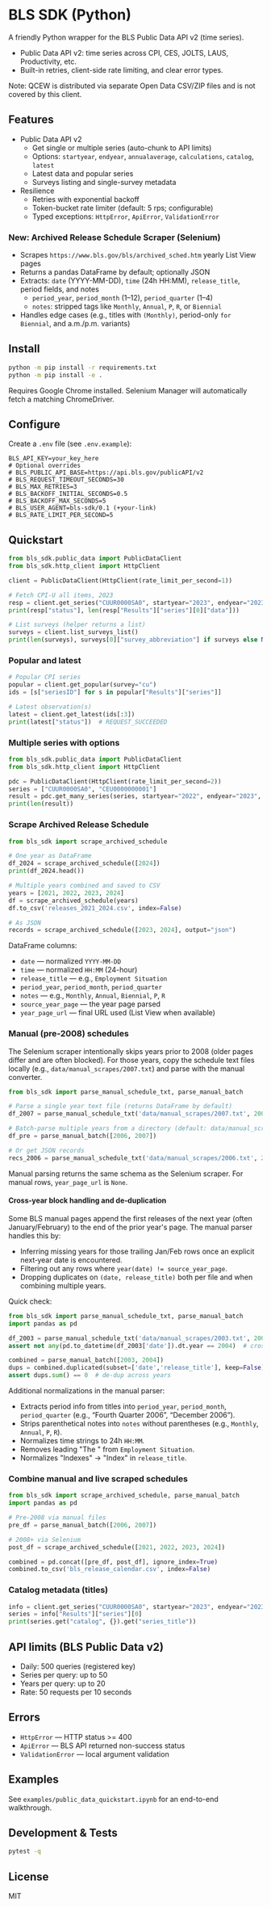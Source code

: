# BLS SDK (Python)

A friendly Python wrapper for the BLS Public Data API v2 (time series).

- Public Data API v2: time series across CPI, CES, JOLTS, LAUS, Productivity, etc.
- Built-in retries, client-side rate limiting, and clear error types.

Note: QCEW is distributed via separate Open Data CSV/ZIP files and is not covered by this client.

## Features

- Public Data API v2
	- Get single or multiple series (auto-chunk to API limits)
	- Options: `startyear`, `endyear`, `annualaverage`, `calculations`, `catalog`, `latest`
	- Latest data and popular series
	- Surveys listing and single-survey metadata
- Resilience
	- Retries with exponential backoff
	- Token-bucket rate limiter (default: 5 rps; configurable)
	- Typed exceptions: `HttpError`, `ApiError`, `ValidationError`

### New: Archived Release Schedule Scraper (Selenium)

- Scrapes `https://www.bls.gov/bls/archived_sched.htm` yearly List View pages
- Returns a pandas DataFrame by default; optionally JSON
- Extracts: `date` (YYYY-MM-DD), `time` (24h HH:MM), `release_title`, period fields, and notes
  - `period_year`, `period_month` (1–12), `period_quarter` (1–4)
  - `notes`: stripped tags like `Monthly`, `Annual`, `P`, `R`, or `Biennial`
- Handles edge cases (e.g., titles with `(Monthly)`, period-only `for Biennial`, and a.m./p.m. variants)

## Install

```bash
python -m pip install -r requirements.txt
python -m pip install -e .
```

Requires Google Chrome installed. Selenium Manager will automatically fetch a matching ChromeDriver.

## Configure

Create a `.env` file (see `.env.example`):

```
BLS_API_KEY=your_key_here
# Optional overrides
# BLS_PUBLIC_API_BASE=https://api.bls.gov/publicAPI/v2
# BLS_REQUEST_TIMEOUT_SECONDS=30
# BLS_MAX_RETRIES=3
# BLS_BACKOFF_INITIAL_SECONDS=0.5
# BLS_BACKOFF_MAX_SECONDS=5
# BLS_USER_AGENT=bls-sdk/0.1 (+your-link)
# BLS_RATE_LIMIT_PER_SECOND=5
```

## Quickstart

```python
from bls_sdk.public_data import PublicDataClient
from bls_sdk.http_client import HttpClient

client = PublicDataClient(HttpClient(rate_limit_per_second=1))

# Fetch CPI-U all items, 2023
resp = client.get_series("CUUR0000SA0", startyear="2023", endyear="2023")
print(resp["status"], len(resp["Results"]["series"][0]["data"]))

# List surveys (helper returns a list)
surveys = client.list_surveys_list()
print(len(surveys), surveys[0]["survey_abbreviation"] if surveys else None)
```

### Popular and latest

```python
# Popular CPI series
popular = client.get_popular(survey="cu")
ids = [s["seriesID"] for s in popular["Results"]["series"]]

# Latest observation(s)
latest = client.get_latest(ids[:3])
print(latest["status"])  # REQUEST_SUCCEEDED
```

### Multiple series with options

```python
from bls_sdk.public_data import PublicDataClient
from bls_sdk.http_client import HttpClient

pdc = PublicDataClient(HttpClient(rate_limit_per_second=2))
series = ["CUUR0000SA0", "CEU0000000001"]
result = pdc.get_many_series(series, startyear="2022", endyear="2023", annualaverage=False, calculations=True)
print(len(result))
```

### Scrape Archived Release Schedule

```python
from bls_sdk import scrape_archived_schedule

# One year as DataFrame
df_2024 = scrape_archived_schedule([2024])
print(df_2024.head())

# Multiple years combined and saved to CSV
years = [2021, 2022, 2023, 2024]
df = scrape_archived_schedule(years)
df.to_csv('releases_2021_2024.csv', index=False)

# As JSON
records = scrape_archived_schedule([2023, 2024], output="json")
```

DataFrame columns:

- `date` — normalized `YYYY-MM-DD`
- `time` — normalized `HH:MM` (24-hour)
- `release_title` — e.g., `Employment Situation`
- `period_year`, `period_month`, `period_quarter`
- `notes` — e.g., `Monthly`, `Annual`, `Biennial`, `P`, `R`
- `source_year_page` — the year page parsed
- `year_page_url` — final URL used (List View when available)

### Manual (pre-2008) schedules

The Selenium scraper intentionally skips years prior to 2008 (older pages differ and are often blocked). For those years, copy the schedule text files locally (e.g., `data/manual_scrapes/2007.txt`) and parse with the manual converter.

```python
from bls_sdk import parse_manual_schedule_txt, parse_manual_batch

# Parse a single year text file (returns DataFrame by default)
df_2007 = parse_manual_schedule_txt('data/manual_scrapes/2007.txt', 2007)

# Batch-parse multiple years from a directory (default: data/manual_scrapes)
df_pre = parse_manual_batch([2006, 2007])

# Or get JSON records
recs_2006 = parse_manual_schedule_txt('data/manual_scrapes/2006.txt', 2006, output='json')
```

Manual parsing returns the same schema as the Selenium scraper. For manual rows, `year_page_url` is `None`.

#### Cross‑year block handling and de‑duplication

Some BLS manual pages append the first releases of the next year (often January/February) to the end of the prior year's page. The manual parser handles this by:

- Inferring missing years for those trailing Jan/Feb rows once an explicit next‑year date is encountered.
- Filtering out any rows where `year(date) != source_year_page`.
- Dropping duplicates on `(date, release_title)` both per file and when combining multiple years.

Quick check:

```python
from bls_sdk import parse_manual_schedule_txt, parse_manual_batch
import pandas as pd

df_2003 = parse_manual_schedule_txt('data/manual_scrapes/2003.txt', 2003)
assert not any(pd.to_datetime(df_2003['date']).dt.year == 2004)  # cross-year rows removed

combined = parse_manual_batch([2003, 2004])
dups = combined.duplicated(subset=['date','release_title'], keep=False)
assert dups.sum() == 0  # de-dup across years
```

Additional normalizations in the manual parser:

- Extracts period info from titles into `period_year`, `period_month`, `period_quarter` (e.g., “Fourth Quarter 2006”, “December 2006”).
- Strips parenthetical notes into `notes` without parentheses (e.g., `Monthly`, `Annual`, `P`, `R`).
- Normalizes time strings to 24h `HH:MM`.
- Removes leading "The " from `Employment Situation`.
- Normalizes "Indexes" → "Index" in `release_title`.

### Combine manual and live scraped schedules

```python
from bls_sdk import scrape_archived_schedule, parse_manual_batch
import pandas as pd

# Pre-2008 via manual files
pre_df = parse_manual_batch([2006, 2007])

# 2008+ via Selenium
post_df = scrape_archived_schedule([2021, 2022, 2023, 2024])

combined = pd.concat([pre_df, post_df], ignore_index=True)
combined.to_csv('bls_release_calendar.csv', index=False)
```

### Catalog metadata (titles)

```python
info = client.get_series("CUUR0000SA0", startyear="2023", endyear="2023", catalog=True)
series = info["Results"]["series"][0]
print(series.get("catalog", {}).get("series_title"))
```

## API limits (BLS Public Data v2)

- Daily: 500 queries (registered key)
- Series per query: up to 50
- Years per query: up to 20
- Rate: 50 requests per 10 seconds

## Errors

- `HttpError` — HTTP status >= 400
- `ApiError` — BLS API returned non-success status
- `ValidationError` — local argument validation

## Examples

See `examples/public_data_quickstart.ipynb` for an end-to-end walkthrough.

## Development & Tests

```bash
pytest -q
```

## License

MIT
